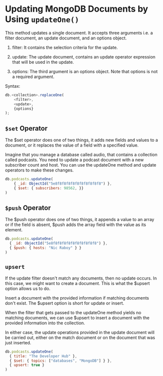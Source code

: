 # **Updating MongoDB Documents by Using ```updateOne()```**

This method updates a single document. It accepts three arguments i.e. a filter document, an update document, and an options object. 

1. filter: It contains the selection criteria for the update. 

2. update: The update document, contains an update operator expression that will be used in the update. 

3. options: The third argument is an options object. Note that options is not a required argument. 

Syntax:

~~~js
db.<collection>.replaceOne(
    <filter>, 
    <update>, 
    {options}
);
~~~

## **```$set``` Operator**

The $set operator does one of two things, it adds new fields and values to a document, or it replaces the value of a field with a specified value. 

Imagine that you manage a database called audio, that contains a collection called podcasts. You need to update a podcast document with a new subscriber count and host. You can use the updateOne method and update operators to make these changes. 

~~~js
db.podcasts.updateOne(
    { _id: ObjectId("5e8f8f8f8f8f8f8f8f8f8f8") },
    { $set: { subscribers: 98562, }}
)
~~~

## **```$push``` Operator**

The $push operator does one of two things, it appends a value to an array or if the field is absent, $push adds the array field with the value as its element. 

~~~js
db.podcasts.updateOne(
  { _id: ObjectId("5e8f8f8f8f8f8f8f8f8f8f8") },
  { $push: { hosts: "Nic Raboy" } }
)
~~~

## **```upsert```**

If the update filter doesn't match any documents, then no update occurs. In this case, we might want to create a document. This is what the $upsert option allows us to do.

Insert a document with the provided information if matching documents don't exist. The $upsert option is short for update or insert. 


When the filter that gets passed to the updateOne method yields no matching documents, we can use $upsert to insert a document with the provided information into the collection. 

In either case, the update operations provided in the update document will be carried out, either on the match document or on the document that was just inserted. 

~~~js
db.podcasts.updateOne(
  { title: "The Developer Hub" },
  { $set: { topics: ["databases", "MongoDB"] } },
  { upsert: true }
)
~~~

